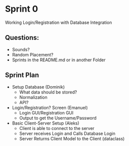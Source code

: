 # Sprint 0
  Working Login/Registration with Database Integration

## Questions:
 - Sounds?
 - Random Placement?
 - Sprints in the README.md or in another Folder

## Sprint Plan

 - Setup Database (Dominik)
    - What data should be stored?
    - Normalization
    - API?
 - Login/Registration? Screen (Emanuel)
    - Login GUI/Registration GUI
    - Output to get the Username/Password
 - Basic Client-Server Setup (Aleks)
    - Client is able to connect to the server
    - Server receives Login and Calls Database Login
    - Server Returns Client Model to the Client (dataclass)

